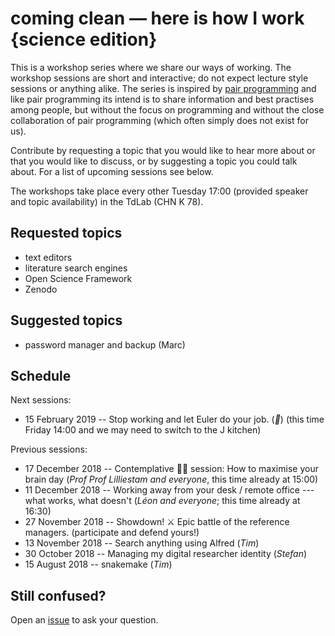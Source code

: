 # coming clean — here is how I work {science edition}

This is a workshop series where we share our ways of working. The workshop sessions are short and interactive; do not expect lecture style sessions or anything alike. The series is inspired by [pair programming](https://en.wikipedia.org/wiki/Pair_programming) and like pair programming its intend is to share information and best practises among people, but without the focus on programming and without the close collaboration of pair programming (which often simply does not exist for us).

Contribute by requesting a topic that you would like to hear more about or that you would like to discuss, or by suggesting a topic you could talk about. For a list of upcoming sessions see below.

The workshops take place every other Tuesday 17:00 (provided speaker and topic availability) in the TdLab (CHN K 78).

## Requested topics

* text editors
* literature search engines
* Open Science Framework
* Zenodo

## Suggested topics

* password manager and backup (Marc)

## Schedule

Next sessions:

* 15 February 2019 -- Stop working and let Euler do your job. (_🤖_) (this time Friday 14:00 and we may need to switch to the J kitchen)

Previous sessions:

* 17 December 2018 --  Contemplative 🎄🎅 session: How to maximise your brain day (_Prof Prof Lilliestam and everyone_, this time already at 15:00)
* 11 December 2018 -- Working away from your desk / remote office --- what works, what doesn't (_Léon and everyone_; this time already at 16:30)
* 27 November 2018 -- Showdown! ⚔️ Epic battle of the reference managers. (participate and defend yours!)
* 13 November 2018 -- Search anything using Alfred (_Tim_)
* 30 October 2018 -- Managing my digital researcher identity (_Stefan_)
* 15 August 2018 -- snakemake (_Tim_)

## Still confused?

Open an [issue](https://github.com/timtroendle/coming-clean-workshop-series/issues/new) to ask your question.

